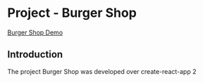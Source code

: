 <h1>Project - Burger Shop</h1>

<a href="https://thiagofazzi.github.io/burger-build/" target="_blank">Burger Shop Demo</a> 

<h2>Introduction</h2>
<p>The project Burger Shop was developed over create-react-app 2</p>